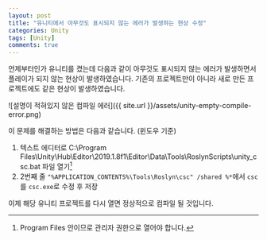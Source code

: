 ```yaml
---
layout: post
title: "유니티에서 아무것도 표시되지 않는 에러가 발생하는 현상 수정"
categories: Unity
tags: [Unity]
comments: true
---
```

언제부터인가 유니티를 켰는데 다음과 같이 아무것도 표시되지 않는 에러가 발생하면서 플레이가 되지 않는 현상이 발생하였습니다. 기존의 프로젝트만이 아니라 새로 만든 프로젝트에도 같은 현상이 발생하였습니다.

![설명이 적혀있지 않은 컴파일 에러]({{ site.url }}/assets/unity-empty-compile-error.png)

이 문제를 해결하는 방법은 다음과 같습니다. (윈도우 기준)

1. 텍스트 에디터로 C:\Program Files\Unity\Hub\Editor\2019.1.8f1\Editor\Data\Tools\RoslynScripts\unity_csc.bat 파일 열기[^1]
2. 2번째 줄 `"%APPLICATION_CONTENTS%\Tools\Roslyn\csc" /shared %*`에서 `csc`를 `csc.exe`로 수정 후 저장

이제 해당 유니티 프로젝트를 다시 열면 정상적으로 컴파일 될 것입니다.

[^1]: Program Files 안이므로 관리자 권한으로 열어야 합니다.
